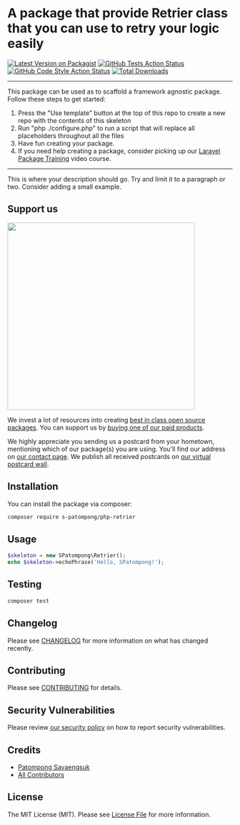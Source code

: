 # A package that provide Retrier class that you can use to retry your logic easily

[![Latest Version on Packagist](https://img.shields.io/packagist/v/s-patompong/php-retrier.svg?style=flat-square)](https://packagist.org/packages/s-patompong/php-retrier)
[![GitHub Tests Action Status](https://img.shields.io/github/workflow/status/s-patompong/php-retrier/run-tests?label=tests)](https://github.com/s-patompong/php-retrier/actions?query=workflow%3ATests+branch%3Amaster)
[![GitHub Code Style Action Status](https://img.shields.io/github/workflow/status/s-patompong/php-retrier/Check%20&%20fix%20styling?label=code%20style)](https://github.com/s-patompong/php-retrier/actions?query=workflow%3A"Check+%26+fix+styling"+branch%3Amaster)
[![Total Downloads](https://img.shields.io/packagist/dt/s-patompong/php-retrier.svg?style=flat-square)](https://packagist.org/packages/s-patompong/php-retrier)

---
This package can be used as to scaffold a framework agnostic package. Follow these steps to get started:

1. Press the "Use template" button at the top of this repo to create a new repo with the contents of this skeleton
2. Run "php ./configure.php" to run a script that will replace all placeholders throughout all the files
3. Have fun creating your package.
4. If you need help creating a package, consider picking up our <a href="https://laravelpackage.training">Laravel Package Training</a> video course.
---

This is where your description should go. Try and limit it to a paragraph or two. Consider adding a small example.

## Support us

[<img src="https://github-ads.s3.eu-central-1.amazonaws.com/php-retrier.jpg?t=1" width="419px" />](https://spatie.be/github-ad-click/php-retrier)

We invest a lot of resources into creating [best in class open source packages](https://spatie.be/open-source). You can support us by [buying one of our paid products](https://spatie.be/open-source/support-us).

We highly appreciate you sending us a postcard from your hometown, mentioning which of our package(s) you are using. You'll find our address on [our contact page](https://spatie.be/about-us). We publish all received postcards on [our virtual postcard wall](https://spatie.be/open-source/postcards).

## Installation

You can install the package via composer:

```bash
composer require s-patompong/php-retrier
```

## Usage

```php
$skeleton = new SPatompong\Retrier();
echo $skeleton->echoPhrase('Hello, SPatompong!');
```

## Testing

```bash
composer test
```

## Changelog

Please see [CHANGELOG](CHANGELOG.md) for more information on what has changed recently.

## Contributing

Please see [CONTRIBUTING](.github/CONTRIBUTING.md) for details.

## Security Vulnerabilities

Please review [our security policy](../../security/policy) on how to report security vulnerabilities.

## Credits

- [Patompong Savaengsuk](https://github.com/s-patompong)
- [All Contributors](../../contributors)

## License

The MIT License (MIT). Please see [License File](LICENSE.md) for more information.
